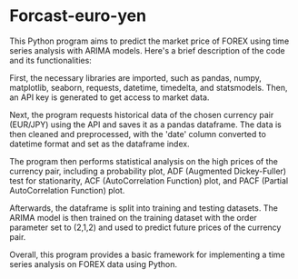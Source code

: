 # Forcast-euro-yen

This Python program aims to predict the market price of FOREX using time series analysis with ARIMA models. Here's a brief description of the code and its functionalities:

First, the necessary libraries are imported, such as pandas, numpy, matplotlib, seaborn, requests, datetime, timedelta, and statsmodels. Then, an API key is generated to get access to market data.

Next, the program requests historical data of the chosen currency pair (EUR/JPY) using the API and saves it as a pandas dataframe. The data is then cleaned and preprocessed, with the 'date' column converted to datetime format and set as the dataframe index.

The program then performs statistical analysis on the high prices of the currency pair, including a probability plot, ADF (Augmented Dickey-Fuller) test for stationarity, ACF (AutoCorrelation Function) plot, and PACF (Partial AutoCorrelation Function) plot.

Afterwards, the dataframe is split into training and testing datasets. The ARIMA model is then trained on the training dataset with the order parameter set to (2,1,2) and used to predict future prices of the currency pair.

Overall, this program provides a basic framework for implementing a time series analysis on FOREX data using Python.
